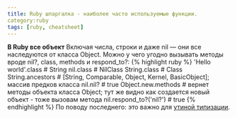 ```yaml
---
title: Ruby шпаргалка - наиболее часто используемые функции.
category:ruby
tags: [ruby, cheatsheet]
---
```

**В Ruby все объект**
Включая числа, строки и даже nil — они все наследуются от класса Object. Можно у чего угодно вызывать методы вроде nil?, class, methods и respond_to?:
{% highlight ruby %}
'Hello world'.class # String
nil.class # NilClass
String.class # Class
String.ancestors # [String, Comparable, Object, Kernel, BasicObject]; массив предков класса
nil.nil? # true
Object.new.methods # вернет методы объекта класса Object; тут же видно как создается новый объект - тоже вызовам метода
nil.respond_to?('nil?') # true
{% endhighlight %}
По поводу последнего: это важно для [утиной типизации](https://ru.wikipedia.org/wiki/%D0%A3%D1%82%D0%B8%D0%BD%D0%B0%D1%8F_%D1%82%D0%B8%D0%BF%D0%B8%D0%B7%D0%B0%D1%86%D0%B8%D1%8F).